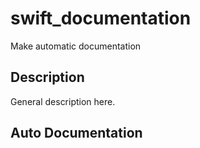 # swift_documentation
Make automatic documentation

## Description
General description here.

## Auto Documentation
<!-- This section will be automatically updated after each merge -->

